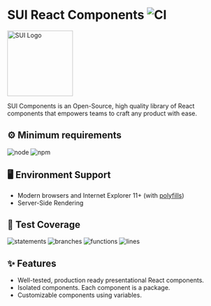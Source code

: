# SUI React Components ![CI](https://github.com/SUI-Components/sui-components/workflows/CI/badge.svg)

<img src="https://avatars2.githubusercontent.com/u/13288987?s=200&v=4" alt="SUI Logo" width="150">

SUI Components is an Open-Source, high quality library of React components that empowers teams to craft any product with ease.

## ⚙️ Minimum requirements
![node](https://shields.io/badge/node-v16+-lightgray?logo=nodedotjs&logoWidth=20&style=for-the-badge)
![npm](https://shields.io/badge/npm-v7+-lightgrey?logo=npm&logoWidth=20&style=for-the-badge)

## 🖥 Environment Support

- Modern browsers and Internet Explorer 11+ (with [polyfills](https://github.com/SUI-Components/sui/tree/master/packages/sui-polyfills))
- Server-Side Rendering

## 🧪 Test Coverage

![statements](https://shields.io/badge/statements-71.55%25-orange)
![branches](https://shields.io/badge/branches-57.32%25-AA0000)
![functions](https://shields.io/badge/functions-57.69%25-AA0000)
![lines](https://shields.io/badge/lines-73.27%25-orange)

## ✨ Features

- Well-tested, production ready presentational React components.
- Isolated components. Each component is a package.
- Customizable components using variables.
